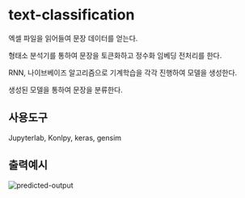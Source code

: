 # text-classification

엑셀 파일을 읽어들여 문장 데이터를 얻는다.

형태소 분석기를 통하여 문장을 토큰화하고 정수화 임베딩 전처리를 한다.

RNN, 나이브베이즈 알고리즘으로 기계학습을 각각 진행하여 모델을 생성한다.

생성된 모델을 통하여 문장을 분류한다.

## 사용도구

Jupyterlab, Konlpy, keras, gensim

## 출력예시

![predicted-output](http://drive.google.com/uc?export=view&id=1ok8dZGHYLl9Nzuaw940YHJUoy7hRZ5c2)
